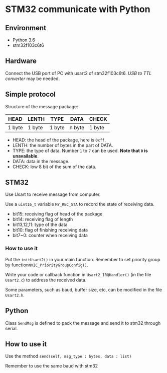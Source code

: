 # STM32 communicate with Python

## Environment

* Python 3.6
* stm32f103c6t6

## Hardware

Connect the USB port of PC with usart2 of stm32f103c6t6. *USB to TTL converter* may be needed. 

## Simple protocol 

Structure of the message package:

| HEAD   | LENTH  | TYPE   | DATA   | CHECK  |
| ------ | ------ | ------ | ------ | ------ |
| 1 byte | 1 byte | 1 byte | n byte | 1 byte |

* HEAD: the head of the package, here is `0xff`. 
* LENTH: the number of bytes in the part of DATA.  
* TYPE: the type of data. Number `1` to `7` can be used. **Note that `0` is unavailable**.  
* DATA: data in the message. 
* CHECK: low 8 bit of the sum of the data. 

## STM32

Use Usart to receive message from computer. 

Use a `uint16_t` variable `MY_REC_STA` to record the state of receiving data. 

* bit15: receiving flag of head of the package
* bit14: receiving flag of length
* bit13,12,11: type of the data
* bit10: flag of finishing receiving data 
* bit7~0: counter when receiving data 

### How to use it

Put the `initUsart2()` in your main function. Remember to set priority group by function`NVIC_PriorityGroupConfig()`. 

Write your code or callback function in `Usart2_IRQHandler()` (in the file `Usart2.c`) to address the received data. 

Some parameters, such as baud, buffer size, etc, can be modified in the file `Usart2.h`.  


## Python

Class `SendMsg` is defined to pack the message and send it to stm32 through serial. 

## How to use it

Use the method `send(self, msg_type : bytes, data : list)` 

Remember to use the same baud with stm32

